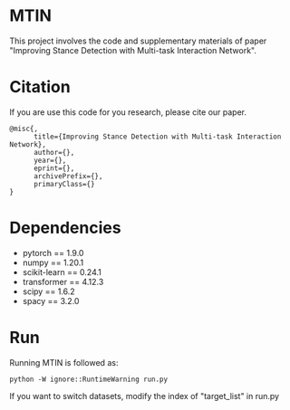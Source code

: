 # MTIN
This project involves the code and supplementary materials of paper "Improving Stance Detection with Multi-task Interaction Network".

# Citation
If you are use this code for you research, please cite our paper.

    @misc{,
          title={Improving Stance Detection with Multi-task Interaction Network}, 
          author={},
          year={},
          eprint={},
          archivePrefix={},
          primaryClass={}
    }

# Dependencies
* pytorch == 1.9.0
* numpy == 1.20.1
* scikit-learn == 0.24.1
* transformer == 4.12.3
* scipy == 1.6.2
* spacy == 3.2.0

# Run
Running MTIN is followed as:

    python -W ignore::RuntimeWarning run.py

If you want to switch datasets, modify the index of "target_list" in run.py
